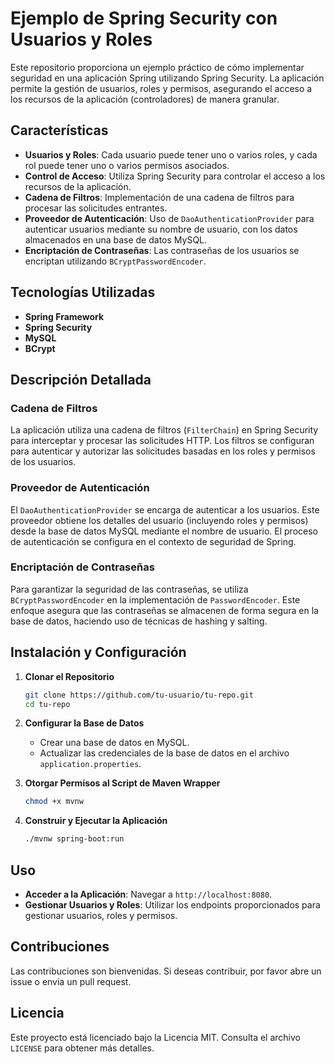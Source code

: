 # Ejemplo de Spring Security con Usuarios y Roles

Este repositorio proporciona un ejemplo práctico de cómo implementar seguridad en una aplicación Spring utilizando Spring Security. La aplicación permite la gestión de usuarios, roles y permisos, asegurando el acceso a los recursos de la aplicación (controladores) de manera granular.

## Características

- **Usuarios y Roles**: Cada usuario puede tener uno o varios roles, y cada rol puede tener uno o varios permisos asociados.
- **Control de Acceso**: Utiliza Spring Security para controlar el acceso a los recursos de la aplicación.
- **Cadena de Filtros**: Implementación de una cadena de filtros para procesar las solicitudes entrantes.
- **Proveedor de Autenticación**: Uso de `DaoAuthenticationProvider` para autenticar usuarios mediante su nombre de usuario, con los datos almacenados en una base de datos MySQL.
- **Encriptación de Contraseñas**: Las contraseñas de los usuarios se encriptan utilizando `BCryptPasswordEncoder`.

## Tecnologías Utilizadas

- **Spring Framework**
- **Spring Security**
- **MySQL**
- **BCrypt**

## Descripción Detallada

### Cadena de Filtros

La aplicación utiliza una cadena de filtros (`FilterChain`) en Spring Security para interceptar y procesar las solicitudes HTTP. Los filtros se configuran para autenticar y autorizar las solicitudes basadas en los roles y permisos de los usuarios.

### Proveedor de Autenticación

El `DaoAuthenticationProvider` se encarga de autenticar a los usuarios. Este proveedor obtiene los detalles del usuario (incluyendo roles y permisos) desde la base de datos MySQL mediante el nombre de usuario. El proceso de autenticación se configura en el contexto de seguridad de Spring.

### Encriptación de Contraseñas

Para garantizar la seguridad de las contraseñas, se utiliza `BCryptPasswordEncoder` en la implementación de `PasswordEncoder`. Este enfoque asegura que las contraseñas se almacenen de forma segura en la base de datos, haciendo uso de técnicas de hashing y salting.

## Instalación y Configuración

1. **Clonar el Repositorio**
    ```bash
    git clone https://github.com/tu-usuario/tu-repo.git
    cd tu-repo
    ```

2. **Configurar la Base de Datos**
    - Crear una base de datos en MySQL.
    - Actualizar las credenciales de la base de datos en el archivo `application.properties`.
      
3. **Otorgar Permisos al Script de Maven Wrapper**
    ```bash
    chmod +x mvnw
    ```

4. **Construir y Ejecutar la Aplicación**
    ```bash
    ./mvnw spring-boot:run
    ```

## Uso

- **Acceder a la Aplicación**: Navegar a `http://localhost:8080`.
- **Gestionar Usuarios y Roles**: Utilizar los endpoints proporcionados para gestionar usuarios, roles y permisos.

## Contribuciones

Las contribuciones son bienvenidas. Si deseas contribuir, por favor abre un issue o envía un pull request.

## Licencia

Este proyecto está licenciado bajo la Licencia MIT. Consulta el archivo `LICENSE` para obtener más detalles.
